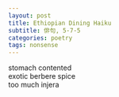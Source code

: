 ```yaml
---
layout: post
title: Ethiopian Dining Haiku
subtitle: 俳句, 5-7-5
categories: poetry
tags: nonsense
---
```

stomach contented<br>
exotic berbere spice<br>
too much injera